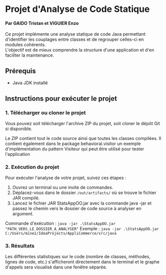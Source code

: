 # Projet d'Analyse de Code Statique

#### Par GAIDO Tristan et VIGUIER Enzo

Ce projet implémente une analyse statique de code Java permettant d'identifier les couplages entre classes et de regrouper celles-ci en modules cohérents.   
L'objectif est de mieux comprendre la structure d'une application et d'en faciliter la maintenance.

## Prérequis
- Java JDK installé

## Instructions pour exécuter le projet

### 1. Télécharger ou cloner le projet
Vous pouvez soit télécharger l'archive ZIP du projet, soit cloner le dépôt Git si disponible. 

Le ZIP contient tout le code source ainsi que toutes les classes compilées.
Il contient également dans le package behavioral.visitor un exemple d'implémentation du pattern Visiteur qui peut être utilisé pour tester l'application

### 2. Exécution du projet
Pour exécuter l'analyse de votre projet, suivez ces étapes :

1. Ouvrez un terminal ou une invite de commandes.
2. Déplacez-vous dans le dossier `/out/artifacts/` où se trouve le fichier JAR compilé.
3. Lancez le fichier JAR StatsAppOO.jar avec la commande java -jar et passez le chemin vers le dossier de code source à analyser en argument.

Commande d'exécution :
`java -jar .\StatsAppOO.jar "PATH_VERS_LE_DOSSIER_A_ANALYSER"`
Exemple : `java -jar .\StatsAppOO.jar C:/Users/minez/IdeaProjects/AppliCommerce/src/java`

### 3. Résultats
Les différentes statistiques sur le code (nombre de classes, méthodes, lignes de code, etc.) s'afficheront directement dans le terminal et le graphe d'appels sera visualisé dans une fenêtre séparée.





